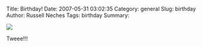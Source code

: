 Title: Birthday!
Date: 2007-05-31 03:02:35
Category: general
Slug: birthday
Author: Russell Neches
Tags: birthday
Summary: 


![](http://vort.org/media/images/party_hat.jpg)

Tweee!!!
